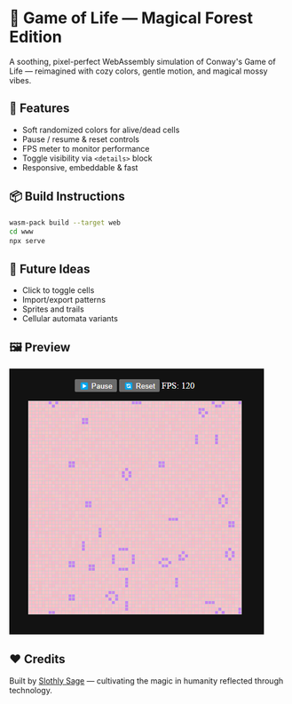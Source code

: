 # 🦥 Game of Life — Magical Forest Edition

A soothing, pixel-perfect WebAssembly simulation of Conway's Game of Life — reimagined with cozy colors, gentle motion, and magical mossy vibes.

## 🌟 Features
- Soft randomized colors for alive/dead cells
- Pause / resume & reset controls
- FPS meter to monitor performance
- Toggle visibility via `<details>` block
- Responsive, embeddable & fast

## 📦 Build Instructions

```bash
wasm-pack build --target web
cd www
npx serve
```

## 🧠 Future Ideas
- Click to toggle cells
- Import/export patterns
- Sprites and trails
- Cellular automata variants

## 🖼️ Preview

![screenshot](./screenshot.png)

## ❤️ Credits
Built by [Slothly Sage](https://slothlysage.com) — cultivating the magic in humanity reflected through technology.
